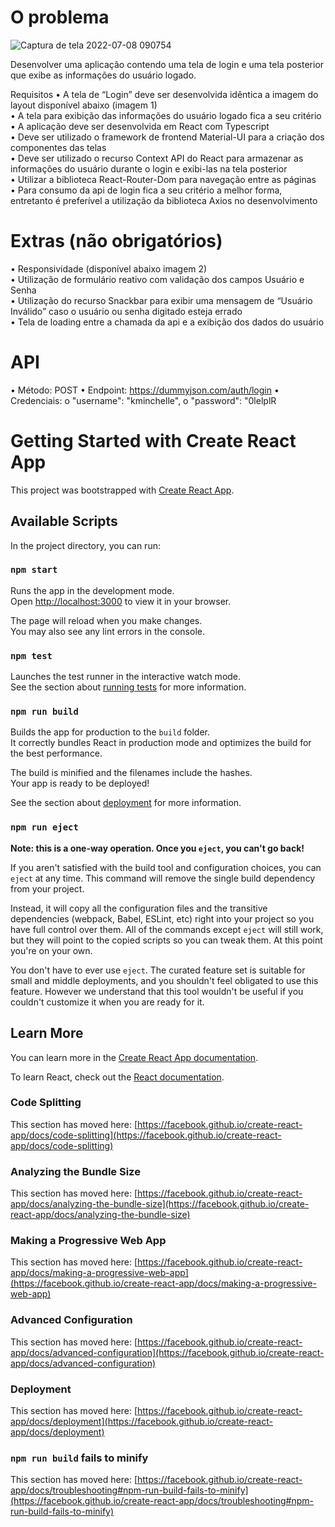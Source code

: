 
# O problema<br />
![Captura de tela 2022-07-08 090754](https://user-images.githubusercontent.com/37938486/177989116-ef40615f-1a75-445c-913b-aa14191f0a28.png)

Desenvolver uma aplicação contendo uma tela de login e uma tela posterior que exibe as informações do usuário
logado.<br />

Requisitos
• A tela de “Login” deve ser desenvolvida idêntica a imagem do layout disponível abaixo (imagem 1)<br />
• A tela para exibição das informações do usuário logado fica a seu critério<br />
• A aplicação deve ser desenvolvida em React com Typescript<br />
• Deve ser utilizado o framework de frontend Material-UI para a criação dos componentes das telas<br />
• Deve ser utilizado o recurso Context API do React para armazenar as informações do usuário durante o login
e exibi-las na tela posterior<br />
• Utilizar a biblioteca React-Router-Dom para navegação entre as páginas<br />
• Para consumo da api de login fica a seu critério a melhor forma, entretanto é preferível a utilização da
biblioteca Axios no desenvolvimento<br />
# Extras (não obrigatórios)
• Responsividade (disponível abaixo imagem 2)<br />
• Utilização de formulário reativo com validação dos campos Usuário e Senha<br />
• Utilização do recurso Snackbar para exibir uma mensagem de “Usuário Inválido” caso o usuário ou senha
digitado esteja errado<br />
• Tela de loading entre a chamada da api e a exibição dos dados do usuário<br />

# API
• Método: POST
• Endpoint: https://dummyjson.com/auth/login
• Credenciais:
o "username": "kminchelle",
o "password": "0lelplR
# Getting Started with Create React App

This project was bootstrapped with [Create React App](https://github.com/facebook/create-react-app).

## Available Scripts

In the project directory, you can run:

### `npm start`

Runs the app in the development mode.\
Open [http://localhost:3000](http://localhost:3000) to view it in your browser.

The page will reload when you make changes.\
You may also see any lint errors in the console.

### `npm test`

Launches the test runner in the interactive watch mode.\
See the section about [running tests](https://facebook.github.io/create-react-app/docs/running-tests) for more information.

### `npm run build`

Builds the app for production to the `build` folder.\
It correctly bundles React in production mode and optimizes the build for the best performance.

The build is minified and the filenames include the hashes.\
Your app is ready to be deployed!

See the section about [deployment](https://facebook.github.io/create-react-app/docs/deployment) for more information.

### `npm run eject`

**Note: this is a one-way operation. Once you `eject`, you can't go back!**

If you aren't satisfied with the build tool and configuration choices, you can `eject` at any time. This command will remove the single build dependency from your project.

Instead, it will copy all the configuration files and the transitive dependencies (webpack, Babel, ESLint, etc) right into your project so you have full control over them. All of the commands except `eject` will still work, but they will point to the copied scripts so you can tweak them. At this point you're on your own.

You don't have to ever use `eject`. The curated feature set is suitable for small and middle deployments, and you shouldn't feel obligated to use this feature. However we understand that this tool wouldn't be useful if you couldn't customize it when you are ready for it.

## Learn More

You can learn more in the [Create React App documentation](https://facebook.github.io/create-react-app/docs/getting-started).

To learn React, check out the [React documentation](https://reactjs.org/).

### Code Splitting

This section has moved here: [https://facebook.github.io/create-react-app/docs/code-splitting](https://facebook.github.io/create-react-app/docs/code-splitting)

### Analyzing the Bundle Size

This section has moved here: [https://facebook.github.io/create-react-app/docs/analyzing-the-bundle-size](https://facebook.github.io/create-react-app/docs/analyzing-the-bundle-size)

### Making a Progressive Web App

This section has moved here: [https://facebook.github.io/create-react-app/docs/making-a-progressive-web-app](https://facebook.github.io/create-react-app/docs/making-a-progressive-web-app)

### Advanced Configuration

This section has moved here: [https://facebook.github.io/create-react-app/docs/advanced-configuration](https://facebook.github.io/create-react-app/docs/advanced-configuration)

### Deployment

This section has moved here: [https://facebook.github.io/create-react-app/docs/deployment](https://facebook.github.io/create-react-app/docs/deployment)

### `npm run build` fails to minify

This section has moved here: [https://facebook.github.io/create-react-app/docs/troubleshooting#npm-run-build-fails-to-minify](https://facebook.github.io/create-react-app/docs/troubleshooting#npm-run-build-fails-to-minify)

